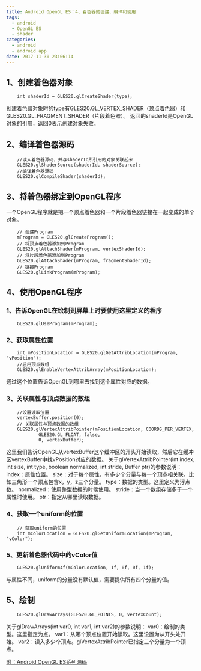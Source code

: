 ```yaml
---
title: Android OpenGL ES：4、着色器的创建、编译和使用
tags:
  - android
  - OpenGL ES
  - shader
categories:
  - android
  - android app
date: 2017-11-30 23:06:14
---
```


## 1、创建着色器对象
```
    int shaderId = GLES20.glCreateShader(type);
```
创建着色器对象时的type有GLES20.GL_VERTEX_SHADER（顶点着色器）和GLES20.GL_FRAGMENT_SHADER（片段着色器）。
返回的shaderId是OpenGL对象的引用，返回0表示创建对象失败。

## 2、编译着色器源码
```
    //读入着色器源码，并与shaderId所引用的对象关联起来
    GLES20.glShaderSource(shaderId, shaderSource);
    //编译着色器源码
    GLES20.glCompileShader(shaderId);
```

## 3、将着色器绑定到OpenGL程序
一个OpenGL程序就是把一个顶点着色器和一个片段着色器链接在一起变成的单个对象。
```
    // 创建Program
    mProgram = GLES20.glCreateProgram();
    // 将顶点着色器添加到Program
    GLES20.glAttachShader(mProgram, vertexShaderId);
    // 将片段着色器添加到Program
    GLES20.glAttachShader(mProgram, fragmentShaderId);
    // 链接Program
    GLES20.glLinkProgram(mProgram);
```

## 4、使用OpenGL程序
### 1、告诉OpenGL在绘制到屏幕上时要使用这里定义的程序
```
    GLES20.glUseProgram(mProgram);
```

### 2、获取属性位置
```
    int mPositionLocation = GLES20.glGetAttribLocation(mProgram, "vPosition");
    //启用顶点数组
    GLES20.glEnableVertexAttribArray(mPositionLocation);
```
通过这个位置告诉OpenGL到哪里去找到这个属性对应的数据。

### 3、关联属性与顶点数据的数组
```
    //设置读取位置
    vertexBuffer.position(0);
    // 关联属性与顶点数据的数组
    GLES20.glVertexAttribPointer(mPositionLocation, COORDS_PER_VERTEX,
            GLES20.GL_FLOAT, false,
            0, vertexBuffer);
```
这里我们告诉OpenGL从vertexBuffer这个缓冲区的开头开始读取，然后它在缓冲区vertexBuffer中找vPosition对应的数据。
关于glVertexAttribPointer(int index, int size, int type, boolean normalized, int stride, Buffer ptr)的参数说明：
index：属性位置。
size：对于每个属性，有多少个分量与每一个顶点相关联。比如三角形一个顶点包含x，y，z三个分量。
type：数据的类型。这里定义为浮点数。
normalized：使用整型数据的时候使用。
stride：当一个数组存储多于一个属性时使用。
ptr：指定从哪里读取数据。

### 4、获取一个uniform的位置
```
    // 获取uniform的位置
    int mColorLocation = GLES20.glGetUniformLocation(mProgram, "vColor");
```

### 5、更新着色器代码中的vColor值
```
    GLES20.glUniform4f(mColorLocation, 1f, 0f, 0f, 1f);
```
与属性不同，uniform的分量没有默认值，需要提供所有四个分量的值。

## 5、绘制
```
    GLES20.glDrawArrays(GLES20.GL_POINTS, 0, vertexCount);
```
关于glDrawArrays(int var0, int var1, int var2)的参数说明：
var0：绘制的类型。这里指定为点。
var1：从哪个顶点位置开始读取。这里设置为从开头处开始。
var2：读入多少个顶点。glVertexAttribPointer已指定三个分量为一个顶点。


[附：Android OpenGL ES系列源码](https://github.com/x4niko/AndroidOpenGLSample)
